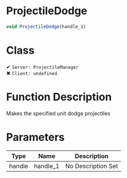 # ProjectileDodge
```js	
void ProjectileDodge(handle_1)
```
# Class
✔ `Server: ProjectileManager`  
✖ `Client: undefined`  

# Function Description
Makes the specified unit dodge projectiles
# Parameters
Type|Name|Description
--|--|--
handle|handle_1|No Description Set
